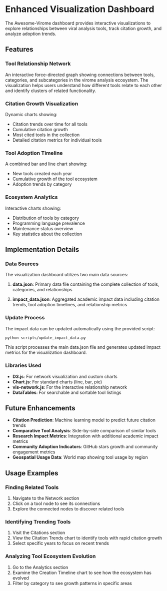 # Enhanced Visualization Dashboard

The Awesome-Virome dashboard provides interactive visualizations to explore relationships between viral analysis tools, track citation growth, and analyze adoption trends.

## Features

### Tool Relationship Network
An interactive force-directed graph showing connections between tools, categories, and subcategories in the virome analysis ecosystem. The visualization helps users understand how different tools relate to each other and identify clusters of related functionality.

### Citation Growth Visualization
Dynamic charts showing:
- Citation trends over time for all tools
- Cumulative citation growth
- Most cited tools in the collection
- Detailed citation metrics for individual tools

### Tool Adoption Timeline
A combined bar and line chart showing:
- New tools created each year
- Cumulative growth of the tool ecosystem
- Adoption trends by category

### Ecosystem Analytics
Interactive charts showing:
- Distribution of tools by category
- Programming language prevalence
- Maintenance status overview
- Key statistics about the collection

## Implementation Details

### Data Sources
The visualization dashboard utilizes two main data sources:

1. **data.json**: Primary data file containing the complete collection of tools, categories, and relationships

2. **impact_data.json**: Aggregated academic impact data including citation trends, tool adoption timelines, and relationship metrics

### Update Process
The impact data can be updated automatically using the provided script:

```bash
python scripts/update_impact_data.py
```

This script processes the main data.json file and generates updated impact metrics for the visualization dashboard.

### Libraries Used
- **D3.js**: For network visualization and custom charts
- **Chart.js**: For standard charts (line, bar, pie)
- **vis-network.js**: For the interactive relationship network
- **DataTables**: For searchable and sortable tool listings

## Future Enhancements

- **Citation Prediction**: Machine learning model to predict future citation trends
- **Comparative Tool Analysis**: Side-by-side comparison of similar tools
- **Research Impact Metrics**: Integration with additional academic impact metrics
- **Community Adoption Indicators**: GitHub stars growth and community engagement metrics
- **Geospatial Usage Data**: World map showing tool usage by region

## Usage Examples

### Finding Related Tools
1. Navigate to the Network section
2. Click on a tool node to see its connections
3. Explore the connected nodes to discover related tools

### Identifying Trending Tools
1. Visit the Citations section
2. View the Citation Trends chart to identify tools with rapid citation growth
3. Select specific years to focus on recent trends

### Analyzing Tool Ecosystem Evolution
1. Go to the Analytics section
2. Examine the Creation Timeline chart to see how the ecosystem has evolved
3. Filter by category to see growth patterns in specific areas